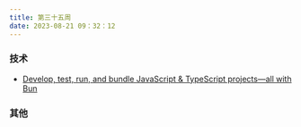 ```yaml
---
title: 第三十五周
date: 2023-08-21 09：32：12
---
```


### 技术

- [Develop, test, run, and bundle JavaScript & TypeScript projects—all with Bun](https://bun.sh/)

### 其他
